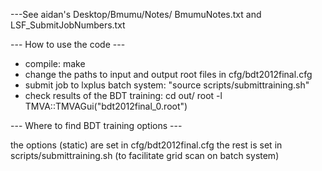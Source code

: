 ---See aidan's Desktop/Bmumu/Notes/
BmumuNotes.txt and LSF_SubmitJobNumbers.txt


--- How to use the code ---

- compile: make
- change the paths to input and output root files in cfg/bdt2012final.cfg
- submit job to lxplus batch system: "source scripts/submittraining.sh"
- check results of the BDT training:
  cd out/
  root -l
  TMVA::TMVAGui("bdt2012final_0.root")

--- Where to find BDT training options ---

the options (static) are set in cfg/bdt2012final.cfg 
the rest is set in scripts/submittraining.sh
(to facilitate grid scan on batch system) 


